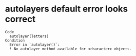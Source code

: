 # autolayers default error looks correct

    Code
      autolayer(letters)
    Condition
      Error in `autolayer()`:
      ! No autolayer method available for <character> objects.

